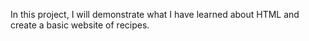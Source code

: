 In this project, I will demonstrate 
what I have learned about HTML and 
create a basic website of recipes.
